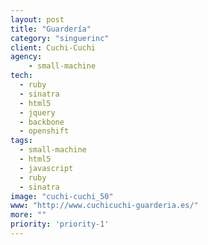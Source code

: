 ```yaml
---
layout: post
title: "Guardería"
category: "singuerinc"
client: Cuchi-Cuchi
agency:
    - small-machine
tech:
  - ruby
  - sinatra
  - html5
  - jquery
  - backbone
  - openshift
tags:
  - small-machine
  - html5
  - javascript
  - ruby
  - sinatra
image: "cuchi-cuchi_50"
www: "http://www.cuchicuchi-guarderia.es/"
more: ""
priority: 'priority-1'
---
```

